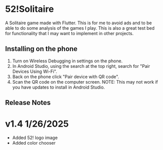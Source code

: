 # 52!Solitaire

A Solitaire game made with Flutter. This is for me to avoid ads and to be able 
to do some analysis of the games I play. This is also a great test bed for 
functionality that I may want to implement in other projects.

## Installing on the phone

1. Turn on Wireless Debugging in settings on the phone.
2. In Android Studio, using the search at the top right, search for "Pair Devices Using Wi-Fi".
3. Back on the phone click "Pair device with QR code".
4. Scan the QR code on the computer screen.
NOTE: This may not work if you have updates to install in Android Studio.


## Release Notes

# v1.4 1/26/2025
- Added 52! logo image
- Added color chooser



